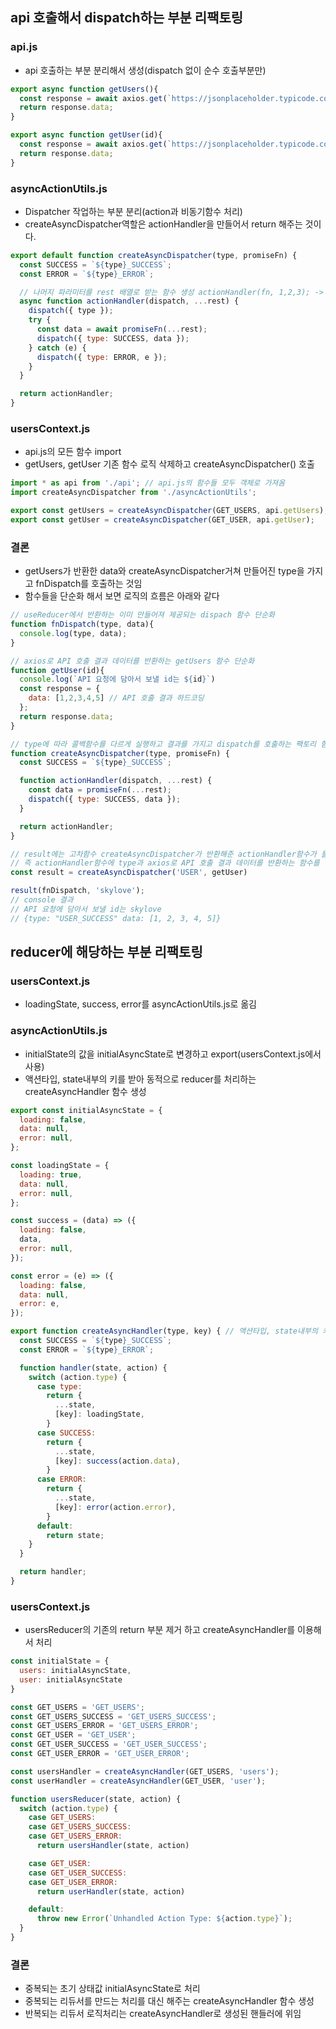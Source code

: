 ## api 호출해서 dispatch하는 부분 리팩토링

### api.js
- api 호출하는 부분 분리해서 생성(dispatch 없이 순수 호출부분만)

```javascript
export async function getUsers(){
  const response = await axios.get(`https://jsonplaceholder.typicode.com/users/`);
  return response.data;
}

export async function getUser(id){
  const response = await axios.get(`https://jsonplaceholder.typicode.com/users/${id}`);
  return response.data;
}
```

### asyncActionUtils.js
- Dispatcher 작업하는 부분 분리(action과 비동기함수 처리)
- createAsyncDispatcher역할은 actionHandler을 만들어서 return 해주는 것이다.

```javascript
export default function createAsyncDispatcher(type, promiseFn) {
  const SUCCESS = `${type}_SUCCESS`;
  const ERROR = `${type}_ERROR`;

  // 나머지 파라미터를 rest 배열로 받는 함수 생성 actionHandler(fn, 1,2,3); -> rest = [1,2,3]
  async function actionHandler(dispatch, ...rest) {
    dispatch({ type });
    try {
      const data = await promiseFn(...rest);
      dispatch({ type: SUCCESS, data });
    } catch (e) {
      dispatch({ type: ERROR, e });
    }
  }

  return actionHandler;
}
```

### usersContext.js
- api.js의 모든 함수 import
- getUsers, getUser 기존 함수 로직 삭제하고 createAsyncDispatcher() 호출

```javascript
import * as api from './api'; // api.js의 함수들 모두 객체로 가져옴
import createAsyncDispatcher from './asyncActionUtils';

export const getUsers = createAsyncDispatcher(GET_USERS, api.getUsers);
export const getUser = createAsyncDispatcher(GET_USER, api.getUser);
```

### 결론
- getUsers가 반환한 data와 createAsyncDispatcher거쳐 만들어진 type을 가지고 fnDispatch를 호출하는 것임
- 함수들을 단순화 해서 보면 로직의 흐름은 아래와 같다

```javascript
// useReducer에서 반환하는 이미 만들어져 제공되는 dispach 함수 단순화
function fnDispatch(type, data){
  console.log(type, data);
}

// axios로 API 호출 결과 데이터를 반환하는 getUsers 함수 단순화
function getUser(id){
  console.log(`API 요청에 담아서 보낼 id는 ${id}`)
  const response = {
    data: [1,2,3,4,5] // API 호출 결과 하드코딩
  };
  return response.data;
}

// type에 따라 콜백함수를 다르게 실행하고 결과를 가지고 dispatch를 호출하는 팩토리 함수
function createAsyncDispatcher(type, promiseFn) {
  const SUCCESS = `${type}_SUCCESS`;

  function actionHandler(dispatch, ...rest) {
    const data = promiseFn(...rest);
    dispatch({ type: SUCCESS, data });
  }

  return actionHandler;
}

// result에는 고차함수 createAsyncDispatcher가 반환해준 actionHandler함수가 들어있음
// 즉 actionHandler함수에 type과 axios로 API 호출 결과 데이터를 반환하는 함수를 넣어서 호출
const result = createAsyncDispatcher('USER', getUser)

result(fnDispatch, 'skylove');
// console 결과
// API 요청에 담아서 보낼 id는 skylove
// {type: "USER_SUCCESS" data: [1, 2, 3, 4, 5]}  
```

## reducer에 해당하는 부분 리팩토링

### usersContext.js
- loadingState, success, error를 asyncActionUtils.js로 옮김

### asyncActionUtils.js
- initialState의 값을 initialAsyncState로 변경하고 export(usersContext.js에서 사용)
- 액션타입, state내부의 키를 받아 동적으로 reducer를 처리하는 createAsyncHandler 함수 생성

```javascript
export const initialAsyncState = {
  loading: false,
  data: null,
  error: null,
};

const loadingState = {
  loading: true,
  data: null,
  error: null,
};

const success = (data) => ({
  loading: false,
  data,
  error: null,
});

const error = (e) => ({
  loading: false,
  data: null,
  error: e,
});

export function createAsyncHandler(type, key) { // 액션타입, state내부의 키
  const SUCCESS = `${type}_SUCCESS`;
  const ERROR = `${type}_ERROR`;

  function handler(state, action) {
    switch (action.type) {
      case type:
        return {
          ...state,
          [key]: loadingState,
        }
      case SUCCESS:
        return {
          ...state,
          [key]: success(action.data),
        }
      case ERROR:
        return {
          ...state,
          [key]: error(action.error),
        }
      default:
        return state;
    }
  }

  return handler;
}
```

### usersContext.js
- usersReducer의 기존의 return 부분 제거 하고 createAsyncHandler를 이용해서 처리

```javascript
const initialState = {
  users: initialAsyncState,
  user: initialAsyncState
}

const GET_USERS = 'GET_USERS';
const GET_USERS_SUCCESS = 'GET_USERS_SUCCESS';
const GET_USERS_ERROR = 'GET_USERS_ERROR';
const GET_USER = 'GET_USER';
const GET_USER_SUCCESS = 'GET_USER_SUCCESS';
const GET_USER_ERROR = 'GET_USER_ERROR';

const usersHandler = createAsyncHandler(GET_USERS, 'users');
const userHandler = createAsyncHandler(GET_USER, 'user');

function usersReducer(state, action) {
  switch (action.type) {
    case GET_USERS:
    case GET_USERS_SUCCESS:
    case GET_USERS_ERROR:
      return usersHandler(state, action)

    case GET_USER:
    case GET_USER_SUCCESS:
    case GET_USER_ERROR:
      return userHandler(state, action)

    default:
      throw new Error(`Unhandled Action Type: ${action.type}`);
  }
}
```

### 결론
- 중복되는 초기 상태값 initialAsyncState로 처리
- 중복되는 리듀서를 만드는 처리를 대신 해주는 createAsyncHandler 함수 생성
- 반복되는 리듀서 로직처리는 createAsyncHandler로 생성된 핸들러에 위임